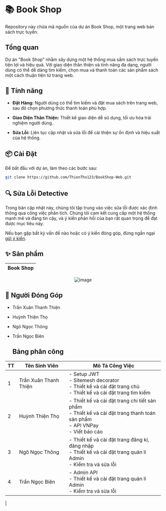 # 📚 Book Shop

Repository này chứa mã nguồn của dự án Book Shop, một trang web bán sách trực tuyến.

## Tổng quan

Dự án "Book Shop" nhằm xây dựng một hệ thống mua sắm sách trực tuyến tiện lợi và hiệu quả. Với giao diện thân thiện và tính năng đa dạng, người dùng có thể dễ dàng tìm kiếm, chọn mua và thanh toán các sản phẩm sách một cách thuận tiện từ trang web.

## 🚀 Tính năng

- **Đặt Hàng:** Người dùng có thể tìm kiếm và đặt mua sách trên trang web, sau đó chọn phương thức thanh toán phù hợp.
  
- **Giao Diện Thân Thiện:** Thiết kế giao diện dễ sử dụng, tối ưu hóa trải nghiệm người dùng.

- **Sửa Lỗi:** Liên tục cập nhật và sửa lỗi để cải thiện sự ổn định và hiệu suất của hệ thống.

## 📦 Cài Đặt

Để bắt đầu với dự án, làm theo các bước sau:

```bash
git clone https://github.com/ThienTho123/BookShop-Web.git
```

## 🔍 Sửa Lỗi Detective

Trong bản cập nhật này, chúng tôi tập trung vào việc sửa lỗi được xác định thông qua công việc phân tích. Chúng tôi cam kết cung cấp một hệ thống mạnh mẽ và đáng tin cậy, và ý kiến phản hồi của bạn rất quan trọng để đạt được mục tiêu này.

Nếu bạn gặp bất kỳ vấn đề nào hoặc có ý kiến đóng góp, đừng ngần ngại [gửi ý kiến](https://github.com/ThienTho123/BookShop-Web/issues).

## ✨ Sản phẩm
<div align="center">

| Book Shop |
|--------------|
![image](https://github.com/ThienTho123/BookShop-Web/assets/129725593/d826de17-e102-4bc6-8f10-271be753d38b)

</div>

## 👥 Người Đóng Góp
- Trần Xuân Thanh Thiện
- Huỳnh Thiện Thọ 
- Ngô Ngọc Thông
- Trần Ngọc Biên


  ## Bảng phân công
| TT | Tên Sinh Viên | Mô Tả Công Việc |
| -- | -------------- | --------------- |
| 1 | Trần Xuân Thanh Thiện | - Setup JWT <br>- Sitemesh decorator <br>- Thiết kế và cài đặt trang chủ <br>- Thiết kế và cài đặt trang tìm kiếm |
| 2 | Huỳnh Thiện Thọ | - Thiết kế và cài đặt trang chi tiết sản phẩm <br>- Thiết kế và cài đặt trang thanh toán sản phẩm <br>- API VNPay <br>- Viết báo cáo |
| 3 | Ngô Ngọc Thông | - Thiết kế và cài đặt trang đăng kí, đăng nhập <br>- Thiết kế và cài đặt trang quản lí Admin <br>- Kiểm tra và sửa lỗi |
| 4 | Trần Ngọc Biên | - Admin API <br>- Thiết kế và cài đặt trang quản lí Admin <br>- Kiểm tra và sửa lỗi
 |

